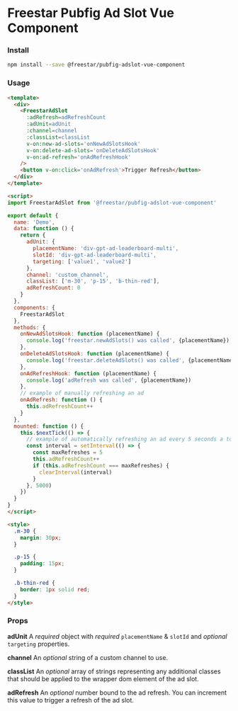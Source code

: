# Freestar Pubfig Ad Slot Vue Component

### Install

```sh
npm install --save @freestar/pubfig-adslot-vue-component
```

### Usage

```html
<template>
  <div>
    <FreestarAdSlot
      :adRefresh=adRefreshCount
      :adUnit=adUnit
      :channel=channel
      :classList=classList
      v-on:new-ad-slots='onNewAdSlotsHook'
      v-on:delete-ad-slots='onDeleteAdSlotsHook'
      v-on:ad-refresh='onAdRefreshHook'
    />
    <button v-on:click='onAdRefresh'>Trigger Refresh</button>
  </div>
</template>

<script>
import FreestarAdSlot from '@freestar/pubfig-adslot-vue-component'

export default {
  name: 'Demo',
  data: function () {
    return {
      adUnit: {
        placementName: 'div-gpt-ad-leaderboard-multi',
        slotId: 'div-gpt-ad-leaderboard-multi',
        targeting: ['value1', 'value2']
      },
      channel: 'custom_channel',
      classList: ['m-30', 'p-15', 'b-thin-red'],
      adRefreshCount: 0
    }
  },
  components: {
    FreestarAdSlot
  },
  methods: {
    onNewAdSlotsHook: function (placementName) {
      console.log('freestar.newAdSlots() was called', {placementName})
    },
    onDeleteAdSlotsHook: function (placementName) {
      console.log('freestar.deleteAdSlots() was called', {placementName})
    },
    onAdRefreshHook: function (placementName) {
      console.log('adRefresh was called', {placementName})
    },
    // example of manually refreshing an ad
    onAdRefresh: function () {
      this.adRefreshCount++
    }
  },
  mounted: function () {
    this.$nextTick(() => {
      // example of automatically refreshing an ad every 5 seconds a total of 5 times
      const interval = setInterval(() => {
        const maxRefreshes = 5
        this.adRefreshCount++
        if (this.adRefreshCount === maxRefreshes) {
          clearInterval(interval)
        }
      }, 5000)
    })
  }
}
</script>

<style>
  .m-30 {
    margin: 30px;
  }

  .p-15 {
    padding: 15px;
  }

  .b-thin-red {
    border: 1px solid red;
  }
</style>
```

### Props

**adUnit**
A *required* object with *required* `placementName` & `slotId` and *optional* `targeting` properties.

**channel**
An *optional* string of a custom channel to use.

**classList**
An *optional* array of strings representing any additional classes that should be applied to the wrapper dom element of the ad slot.

**adRefresh**
An *optional* number bound to the ad refresh. You can increment this value to trigger a refresh of the ad slot.
